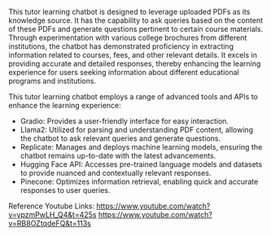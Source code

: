 This tutor learning chatbot is designed to leverage uploaded PDFs as its knowledge source. It has the capability to ask queries based on the content of these PDFs and generate questions pertinent to certain course materials. Through experimentation with various college brochures from different institutions, the chatbot has demonstrated proficiency in extracting information related to courses, fees, and other relevant details. It excels in providing accurate and detailed responses, thereby enhancing the learning experience for users seeking information about different educational programs and institutions.

This tutor learning chatbot employs a range of advanced tools and APIs to enhance the learning experience:

- Gradio: Provides a user-friendly interface for easy interaction.
- Llama2: Utilized for parsing and understanding PDF content, allowing the chatbot to ask relevant queries and generate questions.
- Replicate: Manages and deploys machine learning models, ensuring the chatbot remains up-to-date with the latest advancements.
- Hugging Face API: Accesses pre-trained language models and datasets to provide nuanced and contextually relevant responses.
- Pinecone: Optimizes information retrieval, enabling quick and accurate responses to user queries.

Reference Youtube Links:
https://www.youtube.com/watch?v=ypzmPwLH_Q4&t=425s
https://www.youtube.com/watch?v=RB8OZtqdeFQ&t=113s
